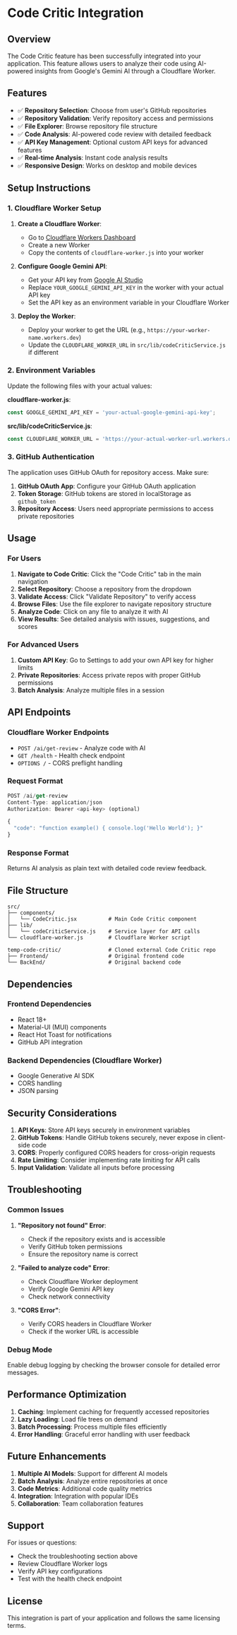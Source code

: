 # Code Critic Integration

## Overview

The Code Critic feature has been successfully integrated into your application. This feature allows users to analyze their code using AI-powered insights from Google's Gemini AI through a Cloudflare Worker.

## Features

- ✅ **Repository Selection**: Choose from user's GitHub repositories
- ✅ **Repository Validation**: Verify repository access and permissions
- ✅ **File Explorer**: Browse repository file structure
- ✅ **Code Analysis**: AI-powered code review with detailed feedback
- ✅ **API Key Management**: Optional custom API keys for advanced features
- ✅ **Real-time Analysis**: Instant code analysis results
- ✅ **Responsive Design**: Works on desktop and mobile devices

## Setup Instructions

### 1. Cloudflare Worker Setup

1. **Create a Cloudflare Worker**:
   - Go to [Cloudflare Workers Dashboard](https://dash.cloudflare.com/)
   - Create a new Worker
   - Copy the contents of `cloudflare-worker.js` into your worker

2. **Configure Google Gemini API**:
   - Get your API key from [Google AI Studio](https://makersuite.google.com/app/apikey)
   - Replace `YOUR_GOOGLE_GEMINI_API_KEY` in the worker with your actual API key
   - Set the API key as an environment variable in your Cloudflare Worker

3. **Deploy the Worker**:
   - Deploy your worker to get the URL (e.g., `https://your-worker-name.workers.dev`)
   - Update the `CLOUDFLARE_WORKER_URL` in `src/lib/codeCriticService.js` if different

### 2. Environment Variables

Update the following files with your actual values:

**cloudflare-worker.js**:
```javascript
const GOOGLE_GEMINI_API_KEY = 'your-actual-google-gemini-api-key';
```

**src/lib/codeCriticService.js**:
```javascript
const CLOUDFLARE_WORKER_URL = 'https://your-actual-worker-url.workers.dev';
```

### 3. GitHub Authentication

The application uses GitHub OAuth for repository access. Make sure:

1. **GitHub OAuth App**: Configure your GitHub OAuth application
2. **Token Storage**: GitHub tokens are stored in localStorage as `github_token`
3. **Repository Access**: Users need appropriate permissions to access private repositories

## Usage

### For Users

1. **Navigate to Code Critic**: Click the "Code Critic" tab in the main navigation
2. **Select Repository**: Choose a repository from the dropdown
3. **Validate Access**: Click "Validate Repository" to verify access
4. **Browse Files**: Use the file explorer to navigate repository structure
5. **Analyze Code**: Click on any file to analyze it with AI
6. **View Results**: See detailed analysis with issues, suggestions, and scores

### For Advanced Users

1. **Custom API Key**: Go to Settings to add your own API key for higher limits
2. **Private Repositories**: Access private repos with proper GitHub permissions
3. **Batch Analysis**: Analyze multiple files in a session

## API Endpoints

### Cloudflare Worker Endpoints

- `POST /ai/get-review` - Analyze code with AI
- `GET /health` - Health check endpoint
- `OPTIONS /` - CORS preflight handling

### Request Format

```javascript
POST /ai/get-review
Content-Type: application/json
Authorization: Bearer <api-key> (optional)

{
  "code": "function example() { console.log('Hello World'); }"
}
```

### Response Format

Returns AI analysis as plain text with detailed code review feedback.

## File Structure

```
src/
├── components/
│   └── CodeCritic.jsx          # Main Code Critic component
├── lib/
│   └── codeCriticService.js    # Service layer for API calls
└── cloudflare-worker.js        # Cloudflare Worker script

temp-code-critic/               # Cloned external Code Critic repo
├── Frontend/                   # Original frontend code
└── BackEnd/                    # Original backend code
```

## Dependencies

### Frontend Dependencies
- React 18+
- Material-UI (MUI) components
- React Hot Toast for notifications
- GitHub API integration

### Backend Dependencies (Cloudflare Worker)
- Google Generative AI SDK
- CORS handling
- JSON parsing

## Security Considerations

1. **API Keys**: Store API keys securely in environment variables
2. **GitHub Tokens**: Handle GitHub tokens securely, never expose in client-side code
3. **CORS**: Properly configured CORS headers for cross-origin requests
4. **Rate Limiting**: Consider implementing rate limiting for API calls
5. **Input Validation**: Validate all inputs before processing

## Troubleshooting

### Common Issues

1. **"Repository not found" Error**:
   - Check if the repository exists and is accessible
   - Verify GitHub token permissions
   - Ensure the repository name is correct

2. **"Failed to analyze code" Error**:
   - Check Cloudflare Worker deployment
   - Verify Google Gemini API key
   - Check network connectivity

3. **"CORS Error"**:
   - Verify CORS headers in Cloudflare Worker
   - Check if the worker URL is accessible

### Debug Mode

Enable debug logging by checking the browser console for detailed error messages.

## Performance Optimization

1. **Caching**: Implement caching for frequently accessed repositories
2. **Lazy Loading**: Load file trees on demand
3. **Batch Processing**: Process multiple files efficiently
4. **Error Handling**: Graceful error handling with user feedback

## Future Enhancements

1. **Multiple AI Models**: Support for different AI models
2. **Batch Analysis**: Analyze entire repositories at once
3. **Code Metrics**: Additional code quality metrics
4. **Integration**: Integration with popular IDEs
5. **Collaboration**: Team collaboration features

## Support

For issues or questions:
- Check the troubleshooting section above
- Review Cloudflare Worker logs
- Verify API key configurations
- Test with the health check endpoint

## License

This integration is part of your application and follows the same licensing terms.
